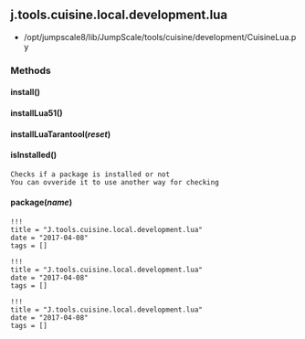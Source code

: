 <!-- toc -->
## j.tools.cuisine.local.development.lua

- /opt/jumpscale8/lib/JumpScale/tools/cuisine/development/CuisineLua.py

### Methods

#### install() 

#### installLua51() 

#### installLuaTarantool(*reset*) 

#### isInstalled() 

```
Checks if a package is installed or not
You can ovveride it to use another way for checking

```

#### package(*name*) 


```
!!!
title = "J.tools.cuisine.local.development.lua"
date = "2017-04-08"
tags = []
```

```
!!!
title = "J.tools.cuisine.local.development.lua"
date = "2017-04-08"
tags = []
```

```
!!!
title = "J.tools.cuisine.local.development.lua"
date = "2017-04-08"
tags = []
```
